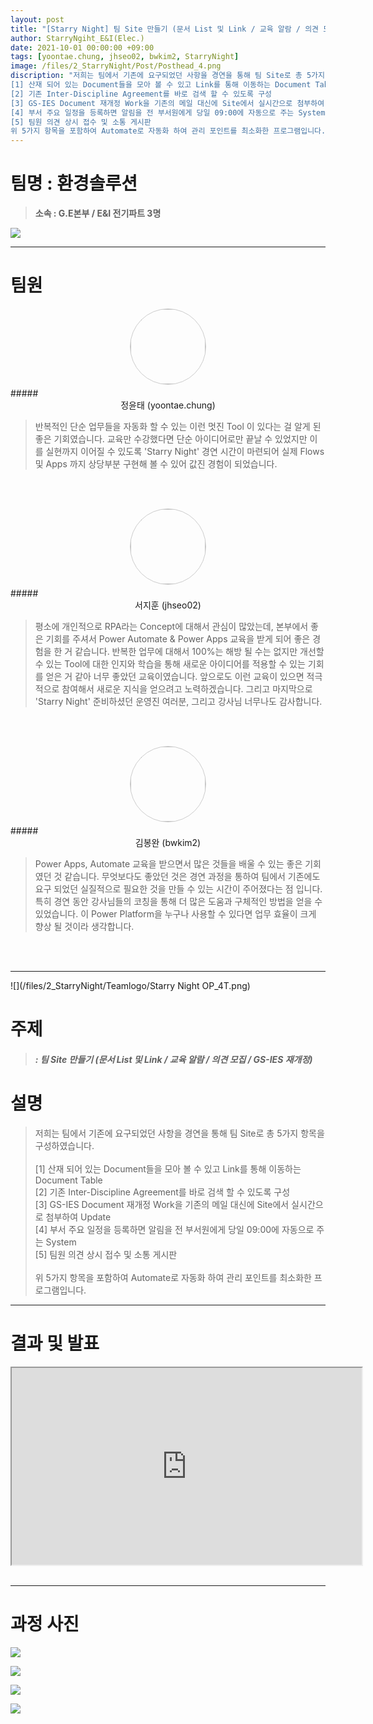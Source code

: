 ```yaml
---
layout: post
title: "[Starry Night] 팀 Site 만들기 (문서 List 및 Link / 교육 알람 / 의견 모집 / GS-IES 재개정)"
author: StarryNgiht_E&I(Elec.)
date: 2021-10-01 00:00:00 +09:00
tags: [yoontae.chung, jhseo02, bwkim2, StarryNight]
image: /files/2_StarryNight/Post/Posthead_4.png
discription: "저희는 팀에서 기존에 요구되었던 사항을 경연을 통해 팀 Site로 총 5가지 항목을 구성하였습니다.   
[1] 산재 되어 있는 Document들을 모아 볼 수 있고 Link를 통해 이동하는 Document Table 
[2] 기존 Inter-Discipline Agreement를 바로 검색 할 수 있도록 구성 
[3] GS-IES Document 재개정 Work을 기존의 메일 대신에 Site에서 실시간으로 첨부하여 Update 
[4] 부서 주요 일정을 등록하면 알림을 전 부서원에게 당일 09:00에 자동으로 주는 System 
[5] 팀원 의견 상시 접수 및 소통 게시판 
위 5가지 항목을 포함하여 Automate로 자동화 하여 관리 포인트를 최소화한 프로그램입니다."
---
```



# 팀명 : 환경솔루션

> **소속 : G.E본부 / E&I 전기파트 3명**

![](/files/2_StarryNight/Post/4/2_4_pic_T.jpg)

----------------------------------------------------------------------------------------

# 팀원

<center><img src="/files/2_StarryNight/Post/4/14-0.jpg" style="width:120px; height:120px; border-radius:50%; border: 1px solid #ccc; margin-bottom: 5px;"></center>
##### <center>정윤태 (yoontae.chung)</center>

>반복적인 단순 업무들을 자동화 할 수 있는 이런 멋진 Tool 이 있다는 걸 알게 된 좋은 기회였습니다. 교육만 수강했다면 단순 아이디어로만 끝날 수 있었지만 이를 실현까지 이어질 수 있도록 'Starry Night' 경연 시간이 마련되어 실제 Flows 및 Apps 까지 상당부분 구현해 볼 수 있어 값진 경험이 되었습니다.

<br><br>

<center><img src="/files/2_StarryNight/Post/4/12-0.jpg" style="width:120px; height:120px; border-radius:50%; border: 1px solid #ccc; margin-bottom: 5px;"></center>
##### <center>서지훈 (jhseo02)</center>

>평소에 개인적으로 RPA라는 Concept에 대해서 관심이 많았는데, 본부에서 좋은 기회를 주셔서 Power Automate & Power Apps 교육을 받게 되어 좋은 경험을 한 거 같습니다. 반복한 업무에 대해서 100%는 해방 될 수는 없지만 개선할 수 있는 Tool에 대한 인지와 학습을 통해 새로운 아이디어를 적용할 수 있는 기회를 얻은 거 같아 너무 좋았던 교육이였습니다. 앞으로도 이런 교육이 있으면 적극적으로 참여해서 새로운 지식을 얻으려고 노력하겠습니다. 그리고 마지막으로 'Starry Night' 준비하셨던 운영진 여러분, 그리고 강사님 너무나도 감사합니다. 

<br><br>

<center><img src="/files/2_StarryNight/Post/4/13-0.jpg" style="width:120px; height:120px; border-radius:50%; border: 1px solid #ccc; margin-bottom: 5px;"></center>
##### <center>김봉완 (bwkim2)</center>

>Power Apps, Automate 교육을 받으면서 많은 것들을 배울 수 있는 좋은 기회였던 것 같습니다. 무엇보다도 좋았던 것은 경연 과정을 통하여 팀에서 기존에도 요구 되었던 실질적으로 필요한 것을 만들 수 있는 시간이 주어졌다는 점 입니다. 특히 경연 동안 강사님들의 코칭을 통해 더 많은 도움과 구체적인 방법을 얻을 수 있었습니다. 이 Power Platform을 누구나 사용할 수 있다면 업무 효율이 크게 향상 될 것이라 생각합니다.  

<br><br>

----------------------------------------------------------------------------------------

![](/files/2_StarryNight/Teamlogo/Starry Night OP_4T.png)

# 주제 
> ##### : 팀 Site 만들기 (문서 List 및 Link / 교육 알람 / 의견 모집 / GS-IES 재개정)


# 설명
>저희는 팀에서 기존에 요구되었던 사항을 경연을 통해 팀 Site로 총 5가지 항목을 구성하였습니다.<br><br>
[1] 산재 되어 있는 Document들을 모아 볼 수 있고 Link를 통해 이동하는 Document Table<br>
[2] 기존 Inter-Discipline Agreement를 바로 검색 할 수 있도록 구성<br>
[3] GS-IES Document 재개정 Work을 기존의 메일 대신에 Site에서 실시간으로 첨부하여 Update<br>
[4] 부서 주요 일정을 등록하면 알림을 전 부서원에게 당일 09:00에 자동으로 주는 System<br>
[5] 팀원 의견 상시 접수 및 소통 게시판<br><br>
위 5가지 항목을 포함하여 Automate로 자동화 하여 관리 포인트를 최소화한 프로그램입니다.


----------------------------------------------------------------------------------------

# 결과 및 발표

<div class="video-container" align="center">
	<iframe width="560" height="315" src="https://www.youtube.com/embed/dZTZKCpZaDo" title="YouTube video player" frameborder="1" allow="accelerometer; autoplay; clipboard-write; encrypted-media; gyroscope; picture-in-picture" allowfullscreen></iframe>
</div><br>

----------------------------------------------------------------------------------------

# 과정 사진

![](/files/2_StarryNight/Post/4/2_4_pic_A.jpg)

![](/files/2_StarryNight/Post/4/2_4_B.jpg)

![](/files/2_StarryNight/Post/4/2_4_pic_B.jpg)

![](/files/2_StarryNight/Post/4/2_4_pic_C.jpg)

